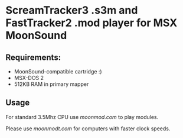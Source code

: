 # ScreamTracker3 .s3m and FastTracker2 .mod player for MSX MoonSound

## Requirements:
- MoonSound-compatible cartridge :)
- MSX-DOS 2
- 512KB RAM in primary mapper

## Usage
For standard 3.5Mhz CPU use *moonmod.com* to play modules.

Please use *moonmodt.com* for computers with faster clock speeds.
